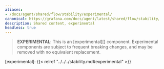 ```yaml
---
aliases:
- /docs/agent/shared/flow/stability/experimental/
canonical: https://grafana.com/docs/agent/latest/shared/flow/stability/experimental/
description: Shared content, experimental
headless: true
---
```


> **EXPERIMENTAL**: This is an [experimental][] component. Experimental
> components are subject to frequent breaking changes, and may be removed with
> no equivalent replacement.

[experimental]: {{< relref "../../../stability.md#experimental" >}}

